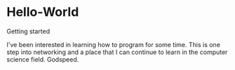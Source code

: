 # Hello-World
Getting started

I've been interested in learning how to program for some time. This is one step into networking and a place that I can continue to learn in the computer science field. Godspeed.
